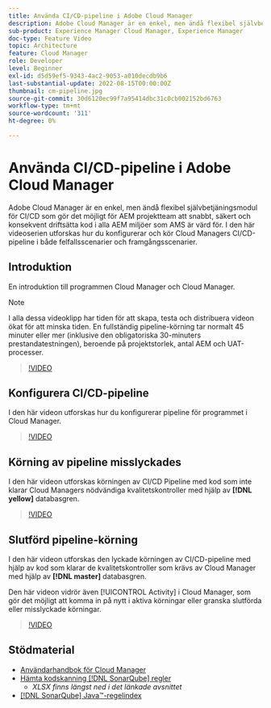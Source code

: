```yaml
---
title: Använda CI/CD-pipeline i Adobe Cloud Manager
description: Adobe Cloud Manager är en enkel, men ändå flexibel självbetjäningsmodul för CI/CD som gör det möjligt för AEM projektteam att snabbt, säkert och konsekvent driftsätta kod i alla AEM miljöer som AMS är värd för. I den här videoserien utforskas hur du konfigurerar och kör Cloud Managers CI/CD-pipeline i både felfallsscenarier och framgångsscenarier.
sub-product: Experience Manager Cloud Manager, Experience Manager
doc-type: Feature Video
topic: Architecture
feature: Cloud Manager
role: Developer
level: Beginner
exl-id: d5d59ef5-9343-4ac2-9053-a010decdb9b6
last-substantial-update: 2022-08-15T00:00:00Z
thumbnail: cm-pipeline.jpg
source-git-commit: 30d6120ec99f7a95414dbc31c0cb002152bd6763
workflow-type: tm+mt
source-wordcount: '311'
ht-degree: 0%

---
```


# Använda CI/CD-pipeline i Adobe Cloud Manager

Adobe Cloud Manager är en enkel, men ändå flexibel självbetjäningsmodul för CI/CD som gör det möjligt för AEM projektteam att snabbt, säkert och konsekvent driftsätta kod i alla AEM miljöer som AMS är värd för. I den här videoserien utforskas hur du konfigurerar och kör Cloud Managers CI/CD-pipeline i både felfallsscenarier och framgångsscenarier.

## Introduktion

En introduktion till programmen Cloud Manager och Cloud Manager.

>[!NOTE]
>
>I alla dessa videoklipp har tiden för att skapa, testa och distribuera videon ökat för att minska tiden. En fullständig pipeline-körning tar normalt 45 minuter eller mer (inklusive den obligatoriska 30-minuters prestandatestningen), beroende på projektstorlek, antal AEM och UAT-processer.

>[!VIDEO](https://video.tv.adobe.com/v/23082?quality=12&learn=on)

## Konfigurera CI/CD-pipeline

I den här videon utforskas hur du konfigurerar pipeline för programmet i Cloud Manager.

>[!VIDEO](https://video.tv.adobe.com/v/23083?quality=12&learn=on)

## Körning av pipeline misslyckades

I den här videon utforskas körningen av CI/CD Pipeline med kod som inte klarar Cloud Managers nödvändiga kvalitetskontroller med hjälp av **[!DNL yellow]** databasgren.

>[!VIDEO](https://video.tv.adobe.com/v/23084?quality=12&learn=on)

## Slutförd pipeline-körning

I den här videon utforskas den lyckade körningen av CI/CD-pipeline med hjälp av kod som klarar de kvalitetskontroller som krävs av Cloud Manager med hjälp av **[!DNL master]** databasgren.

Den här videon vidrör även [!UICONTROL Activity] i Cloud Manager, som gör det möjligt att komma in på nytt i aktiva körningar eller granska slutförda eller misslyckade körningar.

>[!VIDEO](https://video.tv.adobe.com/v/23085?quality=12&learn=on)

## Stödmaterial

* [Användarhandbok för Cloud Manager](https://experienceleague.adobe.com/docs/experience-manager-cloud-manager/content/introduction.html)
* [Hämta kodskanning [!DNL SonarQube] regler](https://experienceleague.adobe.com/docs/experience-manager-cloud-manager/content/using/code-quality-testing.html)
   * *XLSX finns längst ned i det länkade avsnittet*
* [[!DNL SonarQube] Java™-regelindex](https://rules.sonarsource.com/java/)
